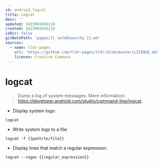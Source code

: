 ```yaml
---
id: android.logcat
title: Logcat
desc: ''
updated: 1623965016110
created: 1623965016110
isDir: false
gitNotePath: 'pages/{{ noteHiearchy }}.md'
sources:
  - name: tldr-pages
    url: 'https://github.com/tldr-pages/tldr/blob/master/LICENSE.md'
    license: Creative Commons
---
```

# logcat

> Dump a log of system messages.
> More information: <https://developer.android.com/studio/command-line/logcat>.

- Display system logs:

`logcat`

- Write system logs to a file:

`logcat -f {{path/to/file}}`

- Display lines that match a regular expression:

`logcat --regex {{regular_expression}}`

